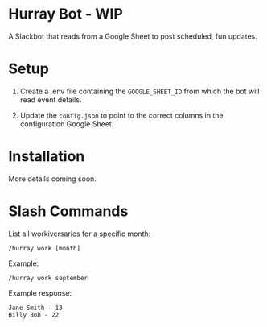 # Hurray Bot - WIP

A Slackbot that reads from a Google Sheet to post scheduled, fun updates.

# Setup

1. Create a .env file containing the `GOOGLE_SHEET_ID` from which the bot will
   read event details.

2. Update the `config.json` to point to the correct columns in the
   configuration Google Sheet.

# Installation

More details coming soon.

# Slash Commands

List all workiversaries for a specific month:
```
/hurray work [month]
```

Example:
```
/hurray work september
```

Example response:
```
Jane Smith - 13
Billy Bob - 22
```
